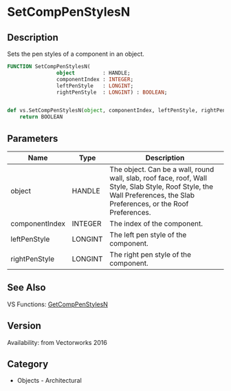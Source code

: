 # SetCompPenStylesN

## Description
Sets the pen styles of a component in an object.

```pascal
FUNCTION SetCompPenStylesN(
				object         : HANDLE;
				componentIndex : INTEGER;
				leftPenStyle   : LONGINT;
				rightPenStyle  : LONGINT) : BOOLEAN;
```

```python

def vs.SetCompPenStylesN(object, componentIndex, leftPenStyle, rightPenStyle):
    return BOOLEAN
```

## Parameters
|Name|Type|Description|
|---|---|---|
|object|HANDLE|The object. Can be a wall, round wall, slab, roof face, roof, Wall Style, Slab Style, Roof Style, the Wall Preferences, the Slab Preferences, or the Roof Preferences.|
|componentIndex|INTEGER|The index of the component.|
|leftPenStyle|LONGINT|The left pen style of the component.|
|rightPenStyle|LONGINT|The right pen style of the component.|

## See Also
VS Functions:
[GetCompPenStylesN](GetCompPenStylesN.md)

## Version
Availability: from Vectorworks 2016
## Category
* Objects - Architectural

